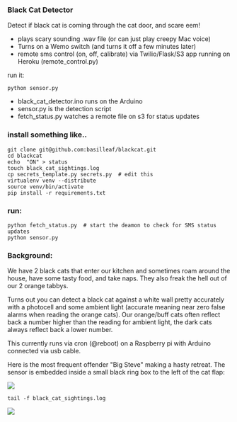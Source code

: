 ### Black Cat Detector

Detect if black cat is coming through the cat door, and scare eem! 
- plays scary sounding .wav file (or can just play creepy Mac voice) 
- Turns on a Wemo switch (and turns it off a few minutes later) 
- remote sms control (on, off, calibrate) via Twilio/Flask/S3 app running on Heroku (remote_control.py)


run it: 
    
    python sensor.py


- black_cat_detector.ino runs on the Arduino
- sensor.py is the detection script
- fetch_status.py watches a remote file on s3 for status updates


### install something like.. 

    git clone git@github.com:basilleaf/blackcat.git
    cd blackcat
    echo  "ON" > status
    touch black_cat_sightings.log
    cp secrets_template.py secrets.py  # edit this
    virtualenv venv --distribute
    source venv/bin/activate
    pip install -r requirements.txt
    
### run:
    python fetch_status.py  # start the deamon to check for SMS status updates
    python sensor.py  


### Background:

We have 2 black cats that enter our kitchen and sometimes roam around the house, have some tasty food, and take naps. They also freak the hell out of our 2 orange tabbys.

Turns out you can detect a black cat against a white wall pretty accurately with a photocell and some ambient light (accurate meaning near zero false alarms when reading the orange cats). Our orange/buff cats often reflect back a number higher than the reading for ambient light, the dark cats always reflect back a lower number.

This currently runs via cron (@reboot) on a Raspberry pi with Arduino connected via usb cable.

Here is the most frequent offender "Big Steve" making a hasty retreat. The sensor is embedded inside a small black ring box to the left of the cat flap:

<img src = "https://dl.dropboxusercontent.com/u/22391580/big_steve_gets_yelled_at.jpg">


    tail -f black_cat_sightings.log


<img src = "http://24.media.tumblr.com/e724ec40de93e65324ed1828df68da07/tumblr_mzyynrWrjc1qzaxi1o1_1280.jpg">
